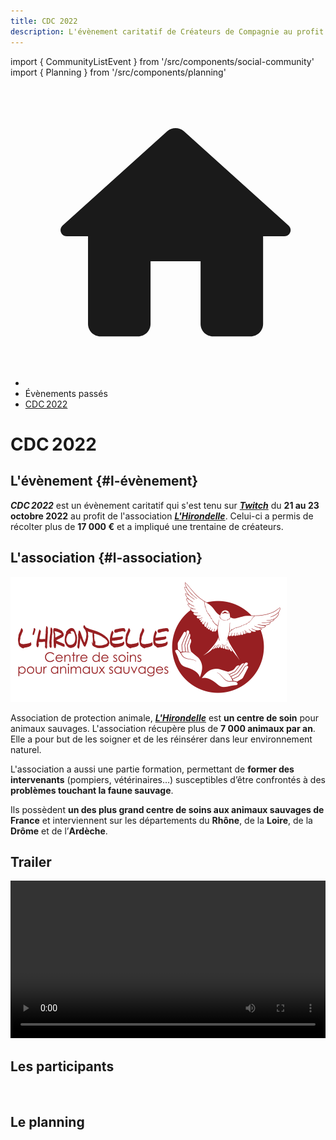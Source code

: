 ```yaml
---
title: CDC 2022
description: L'évènement caritatif de Créateurs de Compagnie au profit de l'association L'hirondelle
---
```

import { CommunityListEvent } from '/src/components/social-community'
import { Planning } from '/src/components/planning'

<nav aria-label="breadcrumbs" className="page-breadcrumbs">
  <ul className="breadcrumbs">
    <li className="breadcrumbs__item">
      <a className="breadcrumbs__link" href="/">
        <svg viewBox="0 0 24 24" className="breadcrumbs-home">
          <path d="M10 19v-5h4v5c0 .55.45 1 1 1h3c.55 0 1-.45 1-1v-7h1.7c.46 0 .68-.57.33-.87L12.67 3.6c-.38-.34-.96-.34-1.34 0l-8.36 7.53c-.34.3-.13.87.33.87H5v7c0 .55.45 1 1 1h3c.55 0 1-.45 1-1z" fill="currentColor">
          </path>
        </svg>
      </a>
    </li>
    <li className="breadcrumbs__item">
      <span className="breadcrumbs__link">Évènements passés</span>
    </li>
    <li className="breadcrumbs__item">
      <a className="breadcrumbs__link" href="/evenement/cdc2022">CDC 2022</a>
    </li>
  </ul>
</nav>

<h1 className="text--center">CDC 2022</h1>

## L'évènement {#l-évènement}

***CDC 2022*** est un évènement caritatif qui s'est tenu sur [***Twitch***](https://www.twitch.tv/createursdecompagnie) du **21 au 23 octobre 2022** au profit de l'association <a href="https://hirondelle.ovh">***L'Hirondelle***</a>. Celui-ci a permis de récolter plus de **17 000 €** et a impliqué une trentaine de créateurs.

## L'association {#l-association}

<a href="https://hirondelle.ovh"><p className="text--center"><img src="/img/cdc2022/logo-l-hirondelle.png" alt="Logo L'Hirondelle" width="442" height="200" loading="lazy" /></p></a>

Association de protection animale, <a href="https://hirondelle.ovh">***L'Hirondelle***</a> est **un centre de soin** pour animaux sauvages. L'association récupère plus de **7 000 animaux par an**. Elle a pour but de les soigner et de les réinsérer dans leur environnement naturel.

L'association a aussi une partie formation, permettant de **former des intervenants** (pompiers, vétérinaires…) susceptibles d’être confrontés à des **problèmes touchant la faune sauvage**.

Ils possèdent **un des plus grand centre de soins aux animaux sauvages de France** et interviennent sur les départements du **Rhône**, de la **Loire**, de la **Drôme** et de l’**Ardèche**.

## Trailer

<div className="center margin-bottom--lg" style={{ display: 'flex', justifyContent: 'center' }}>
  <video
    width="100%"
    controls
     style={{ maxWidth: '450px' }}
  >
    <source src="/video/cdc2022/teaser.webm" type="video/webm" />
    <source src="/video/cdc2022/teaser.mp4" type="video/mp4" />
    Your browser does not support the video tag.
  </video>
</div>

## Les participants

<CommunityListEvent group='cdc2022' />
<br/>

## Le planning

<Planning class='margin-top--xl' />